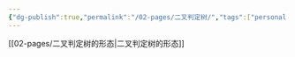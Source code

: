 ```yaml
---
{"dg-publish":true,"permalink":"/02-pages/二叉判定树/","tags":["personal/blog","algorithm/bineary-search"]}
---
```


[[02-pages/二叉判定树的形态\|二叉判定树的形态]]

